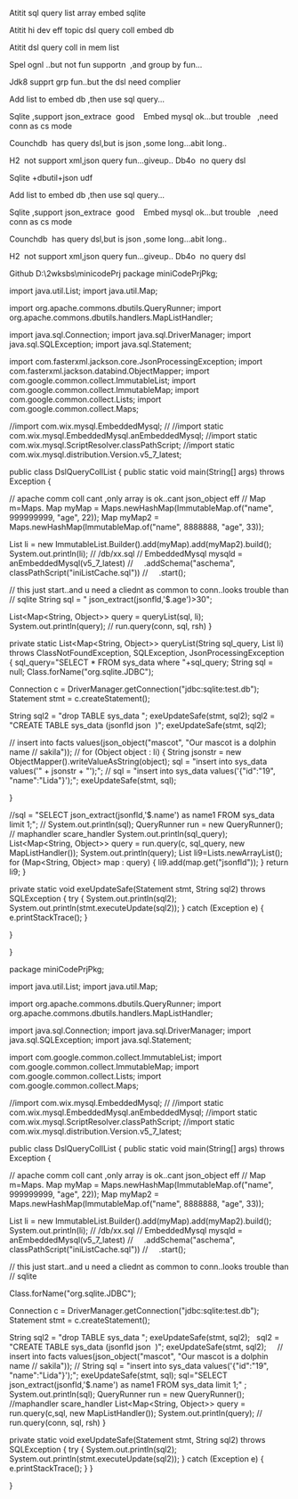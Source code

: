 Atitit sql query list  array embed sqlite 


Atitit hi dev eff topic dsl query coll embed db


Atitit dsl query coll in mem list


Spel ognl ..but not fun supportn  ,and group by fun...

Jdk8 supprt grp fun..but the dsl need complier


Add list to embed db ,then use sql query...



Sqlite ,support json_extrace  good   
Embed mysql ok...but trouble   ,need conn as cs mode

Counchdb  has query dsl,but is json ,some long...abit long..

H2  not support xml,json query fun...giveup..
Db4o  no query dsl



Sqlite +dbutil+json udf



Add list to embed db ,then use sql query...



Sqlite ,support json_extrace  good   
Embed mysql ok...but trouble   ,need conn as cs mode

Counchdb  has query dsl,but is json ,some long...abit long..

H2  not support xml,json query fun...giveup..
Db4o  no query dsl


Github  D:\2wksbs\minicodePrj
package miniCodePrjPkg;

import java.util.List;
import java.util.Map;

import org.apache.commons.dbutils.QueryRunner;
import org.apache.commons.dbutils.handlers.MapListHandler;

import java.sql.Connection;
import java.sql.DriverManager;
import java.sql.SQLException;
import java.sql.Statement;

import com.fasterxml.jackson.core.JsonProcessingException;
import com.fasterxml.jackson.databind.ObjectMapper;
import com.google.common.collect.ImmutableList;
import com.google.common.collect.ImmutableMap;
import com.google.common.collect.Lists;
import com.google.common.collect.Maps;

//import com.wix.mysql.EmbeddedMysql;
//
//import static com.wix.mysql.EmbeddedMysql.anEmbeddedMysql;
//import static com.wix.mysql.ScriptResolver.classPathScript;
//import static com.wix.mysql.distribution.Version.v5_7_latest;

public class DslQueryCollList {
public static void main(String[] args) throws Exception {

// apache comm coll cant ,only array is ok..cant json_object eff
// Map m=Maps.
Map myMap = Maps.newHashMap(ImmutableMap.of("name", 999999999, "age", 22));
Map myMap2 = Maps.newHashMap(ImmutableMap.of("name", 8888888, "age", 33));

List li = new ImmutableList.Builder().add(myMap).add(myMap2).build();
System.out.println(li);
// /db/xx.sql
// EmbeddedMysql mysqld = anEmbeddedMysql(v5_7_latest)
//     .addSchema("aschema", classPathScript("iniListCache.sql"))
//     .start();

// this just start..and u need a cliednt as common to conn..looks trouble than
// sqlite
String sql = " json_extract(jsonfld,'$.age')>30";

List<Map<String, Object>> query = queryList(sql, li);
System.out.println(query);
// run.query(conn, sql, rsh)
}

private static List<Map<String, Object>> queryList(String sql_query, List li)
throws ClassNotFoundException, SQLException, JsonProcessingException {
sql_query="SELECT * FROM sys_data where "+sql_query;
String sql = null;
Class.forName("org.sqlite.JDBC");

Connection c = DriverManager.getConnection("jdbc:sqlite:test.db");
Statement stmt = c.createStatement();

String sql2 = "drop TABLE sys_data ";
exeUpdateSafe(stmt, sql2);
sql2 = "CREATE TABLE sys_data (jsonfld json  )";
exeUpdateSafe(stmt, sql2);

// insert into facts values(json_object("mascot", "Our mascot is a dolphin name
// sakila"));
//
for (Object object : li) {
String jsonstr = new ObjectMapper().writeValueAsString(object);
sql = "insert into sys_data values('" + jsonstr + "');";
// sql = "insert into sys_data values('{\"id\":\"19\", \"name\":\"Lida\"}');";
exeUpdateSafe(stmt, sql);

}

//sql = "SELECT json_extract(jsonfld,'$.name') as name1 FROM sys_data limit 1;";
// System.out.println(sql);
QueryRunner run = new QueryRunner();
// maphandler scare_handler
System.out.println(sql_query);
List<Map<String, Object>> query = run.query(c, sql_query, new MapListHandler());
System.out.println(query);
List li9=Lists.newArrayList();
for (Map<String, Object> map : query) {
li9.add(map.get("jsonfld"));
}
return li9;
}

private static void exeUpdateSafe(Statement stmt, String sql2) throws SQLException {
try {
System.out.println(sql2);
System.out.println(stmt.executeUpdate(sql2));
} catch (Exception e) {
e.printStackTrace();
}

}

}



package miniCodePrjPkg;

import java.util.List;
import java.util.Map;

import org.apache.commons.dbutils.QueryRunner;
import org.apache.commons.dbutils.handlers.MapListHandler;

import java.sql.Connection;
import java.sql.DriverManager;
import java.sql.SQLException;
import java.sql.Statement;

import com.google.common.collect.ImmutableList;
import com.google.common.collect.ImmutableMap;
import com.google.common.collect.Lists;
import com.google.common.collect.Maps;

//import com.wix.mysql.EmbeddedMysql;
//
//import static com.wix.mysql.EmbeddedMysql.anEmbeddedMysql;
//import static com.wix.mysql.ScriptResolver.classPathScript;
//import static com.wix.mysql.distribution.Version.v5_7_latest;

public class DslQueryCollList {
public static void main(String[] args) throws Exception {

// apache comm coll cant ,only array is ok..cant json_object eff
// Map m=Maps.
Map myMap = Maps.newHashMap(ImmutableMap.of("name", 999999999, "age", 22));
Map myMap2 = Maps.newHashMap(ImmutableMap.of("name", 8888888, "age", 33));

List li = new ImmutableList.Builder().add(myMap).add(myMap2).build();
System.out.println(li);
// /db/xx.sql
// EmbeddedMysql mysqld = anEmbeddedMysql(v5_7_latest)
//     .addSchema("aschema", classPathScript("iniListCache.sql"))
//     .start();

// this just start..and u need a cliednt as common to conn..looks trouble than
// sqlite

Class.forName("org.sqlite.JDBC");

Connection c = DriverManager.getConnection("jdbc:sqlite:test.db");
Statement stmt = c.createStatement();

String sql2 = "drop TABLE sys_data ";
exeUpdateSafe(stmt, sql2);
  sql2 = "CREATE TABLE sys_data (jsonfld json  )";
exeUpdateSafe(stmt, sql2);
 
 
// insert into facts values(json_object("mascot", "Our mascot is a dolphin name
// sakila"));
//
String sql = "insert into sys_data values('{\"id\":\"19\", \"name\":\"Lida\"}');";
exeUpdateSafe(stmt, sql);
sql="SELECT json_extract(jsonfld,'$.name') as name1 FROM sys_data limit 1;" ;
System.out.println(sql);
QueryRunner run = new QueryRunner();
//maphandler scare_handler
List<Map<String, Object>> query = run.query(c,sql, new MapListHandler());
System.out.println(query);
// run.query(conn, sql, rsh)
}

private static void exeUpdateSafe(Statement stmt, String sql2) throws SQLException {
try {
System.out.println(sql2);
System.out.println(stmt.executeUpdate(sql2));
} catch (Exception e) {
e.printStackTrace();
}
}

}


